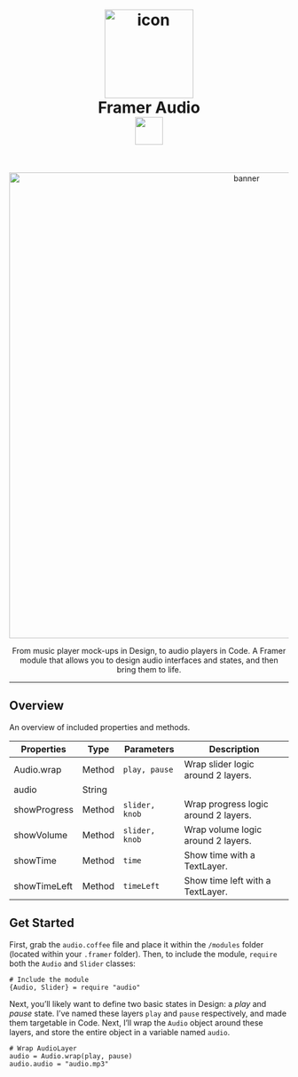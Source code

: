 <h1 align="center">
  <img src="https://d.pr/i/vnA8Vm+" width="160" alt="icon"><br>
  Framer Audio<br>
  <img src="https://d.pr/i/YrdGtQ+" width="50">
  <br>
</h1>
<br>
<p align="center">  
  <img src="https://cdn-std.dprcdn.net/files/acc_589332/rWg5bh" width="840" alt="banner">
  <br>
  <p align="center">From music player mock-ups in Design, to audio players in Code. A Framer module that allows you to design audio interfaces and states, and then bring them to life.</p>
</p>

---

## Overview
An overview of included properties and methods.


| Properties    | Type          | Parameters | Description |
| ------------- | ------------- | ----------- |----------- |
| Audio.wrap    | Method  |  `play, pause`  | Wrap slider logic around 2 layers. |
| audio   | String  |   |
| showProgress   | Method  | `slider, knob` | Wrap progress logic around 2 layers. |
| showVolume  | Method  | `slider, knob` | Wrap volume logic around 2 layers. |
| showTime | Method  | `time` | Show time with a TextLayer. |
| showTimeLeft | Method  | `timeLeft` | Show time left with a TextLayer. |


## Get Started
First, grab the `audio.coffee` file and place it within the `/modules` folder (located within your `.framer` folder).
Then, to include the module, `require` both the `Audio` and `Slider` classes:

```
# Include the module
{Audio, Slider} = require "audio"
```

Next, you’ll likely want to define two basic states in Design: a *play* and *pause* state. I’ve named these layers `play` and `pause` respectively, and made them targetable in Code. Next, I’ll wrap the `Audio` object around these layers, and store the entire object in a variable named `audio`.

```
# Wrap AudioLayer
audio = Audio.wrap(play, pause)
audio.audio = "audio.mp3"
```







